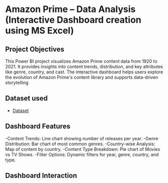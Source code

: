 # Amazon Prime – Data Analysis (Interactive Dashboard creation using MS Excel)
## Project Objectives
This Power BI project visualizes Amazon Prime content data from 1920 to 2021. It provides insights into content trends, distribution, and key attributes like genre, country, and cast. The interactive dashboard helps users explore the evolution of Amazon Prime's content library and supports data-driven storytelling


## Dataset used
- <a href="https://github.com/Dhanusha2929/Amazon-Prime-Dashboard-/blob/main/amazon_prime_titles.csv">Dataset</a>

## Dashboard Features
-Content Trends: Line chart showing number of releases per year.
-Genre Distribution: Bar chart of most common genres.
-Country-wise Analysis: Map  of content by country.
-Content Type Breakdown: Pie chart of Movies vs TV Shows.
-Filter Options: Dynamic filters for year, genre, country, and type.

## Dashboard Interaction
